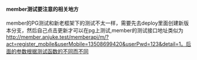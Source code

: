 #### member测试要注意的相关地方

member的PG测试和新老框架下的测试不太一样，需要先去deploy里面创建新版本分支，然后自己点击更新才可以在pg上测试,member的测试接口地址类似为
http://member.anjuke.test/memberapi/m/?act=register_mobile&userMobile=13508699420&userPwd=123&detail=1。后面的参数根据测试函数的不同而不同